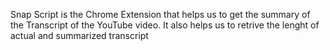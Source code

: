 Snap Script is the Chrome Extension that helps us to get the summary of the 
Transcript of the YouTube video. 
It also helps us to retrive the lenght of actual and summarized transcript
